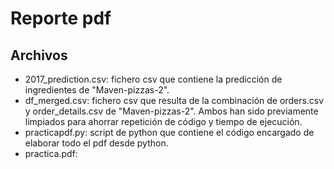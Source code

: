 # Reporte pdf
## Archivos
- 2017_prediction.csv: fichero csv que contiene la predicción de ingredientes de "Maven-pizzas-2".
- df_merged.csv: fichero csv que resulta de la combinación de orders.csv y order_details.csv de "Maven-pizzas-2". Ambos han sido previamente limpiados para ahorrar repetición de código y tiempo de ejecución.
- practicapdf.py: script de python que contiene el código encargado de elaborar todo el pdf desde python.
- practica.pdf: 
